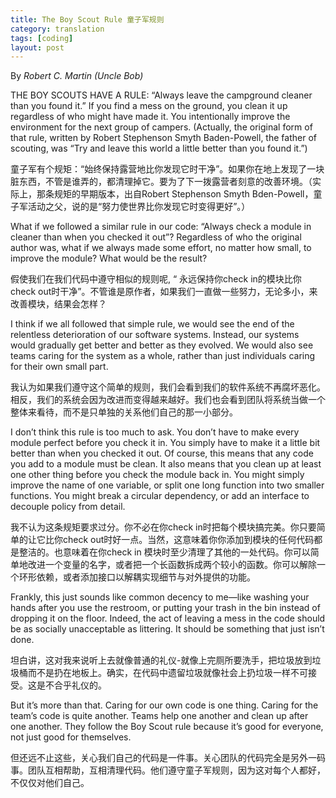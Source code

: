 ```yaml
---
title: The Boy Scout Rule 童子军规则
category: translation
tags: [coding]
layout: post
---
```


By _Robert C. Martin (Uncle Bob)_

THE BOY SCOUTS HAVE A RULE: “Always leave the campground cleaner than you found it.” If you find a mess on the ground, you clean it up regardless of who might have made it. You intentionally improve the environment for the next group of campers. (Actually, the original form of that rule, written by Robert Stephenson Smyth Baden-Powell, the father of scouting, was “Try and leave this world a little better than you found it.”)

童子军有个规矩：“始终保持露营地比你发现它时干净”。如果你在地上发现了一块脏东西，不管是谁弄的，都清理掉它。要为了下一拨露营者刻意的改善环境。（实际上，那条规矩的早期版本，出自Robert Stephenson Smyth Bden-Powell，童子军活动之父，说的是“努力使世界比你发现它时变得更好”。）

What if we followed a similar rule in our code: “Always check a module in cleaner than when you checked it out”? Regardless of who the original author was, what if we always made some effort, no matter how small, to improve the module? What would be the result?

假使我们在我们代码中遵守相似的规则呢, “ 永远保持你check in的模块比你check out时干净”。不管谁是原作者，如果我们一直做一些努力，无论多小，来改善模块，结果会怎样？

I think if we all followed that simple rule, we would see the end of the relentless deterioration of our software systems. Instead, our systems would gradually get better and better as they evolved. We would also see teams caring for the system as a whole, rather than just individuals caring for their own small part.

我认为如果我们遵守这个简单的规则，我们会看到我们的软件系统不再腐坏恶化。相反，我们的系统会因为改进而变得越来越好。我们也会看到团队将系统当做一个整体来看待，而不是只单独的关系他们自己的那一小部分。

I don’t think this rule is too much to ask. You don’t have to make every module perfect before you check it in. You simply have to make it a little bit better than when you checked it out. Of course, this means that any code you add to a module must be clean. It also means that you clean up at least one other thing before you check the module back in. You might simply improve the name of one variable, or split one long function into two smaller functions. You might break a circular dependency, or add an interface to decouple policy from detail.

我不认为这条规矩要求过分。你不必在你check in时把每个模块搞完美。你只要简单的让它比你check out时好一点。当然，这意味着你你添加到模块的任何代码都是整洁的。也意味着在你check in 模块时至少清理了其他的一处代码。你可以简单地改进一个变量的名字，或者把一个长函数拆成两个较小的函数。你可以解除一个环形依赖，或者添加接口以解耦实现细节与对外提供的功能。

Frankly, this just sounds like common decency to me—like washing your hands after you use the restroom, or putting your trash in the bin instead of dropping it on the floor. Indeed, the act of leaving a mess in the code should be as socially unacceptable as littering. It should be something that just isn’t done.

坦白讲，这对我来说听上去就像普通的礼仪-就像上完厕所要洗手，把垃圾放到垃圾桶而不是扔在地板上。确实，在代码中遗留垃圾就像社会上扔垃圾一样不可接受。这是不合乎礼仪的。

But it’s more than that. Caring for our own code is one thing. Caring for the team’s code is quite another. Teams help one another and clean up after one another. They follow the Boy Scout rule because it’s good for everyone, not just good for themselves.

但还远不止这些，关心我们自己的代码是一件事。关心团队的代码完全是另外一码事。团队互相帮助，互相清理代码。他们遵守童子军规则，因为这对每个人都好，不仅仅对他们自己。